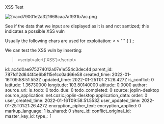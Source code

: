 XSS Test

![2cacd79001e2a321668caa7af931b7ac.png](:/59bb4b7082ca4714b52283f031ad040e)

See if the data that we input are displayed as it is and not santized; this indicates a possible XSS vuln

Usually the following chars are used for exploitation: &lt; &gt; ' " { } ;

We can test the XSS vuln by inserting:

> &lt;script&gt;alert('XSS')&lt;/script&gt;

id: ac4d0ae975274012a07e1e554c3dec4d
parent_id: 787fd12d644f4e6b8f15e1cc0ad66e58
created_time: 2022-01-16T09:58:51.553Z
updated_time: 2022-01-25T01:21:26.427Z
is_conflict: 0
latitude: 1.36730000
longitude: 103.80140000
altitude: 0.0000
author: 
source_url: 
is_todo: 0
todo_due: 0
todo_completed: 0
source: joplin-desktop
source_application: net.cozic.joplin-desktop
application_data: 
order: 0
user_created_time: 2022-01-16T09:58:51.553Z
user_updated_time: 2022-01-25T01:21:26.427Z
encryption_cipher_text: 
encryption_applied: 0
markup_language: 1
is_shared: 0
share_id: 
conflict_original_id: 
master_key_id: 
type_: 1